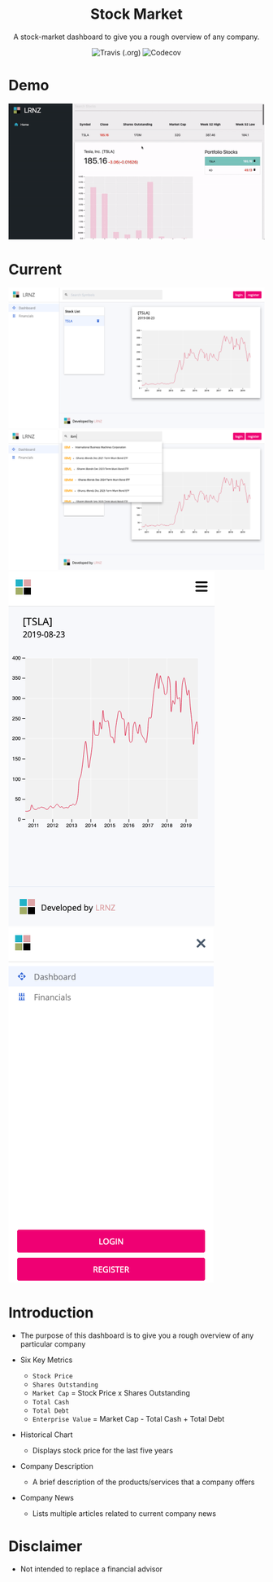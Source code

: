 <h1 align="center">Stock Market</h1>
<p align="center">A stock-market dashboard to give you a rough overview of any company.</p>

<p align="center">
  <img alt="Travis (.org)" src="https://img.shields.io/travis/ll2nz/stock-market?style=flat-square">
  <img alt="Codecov" src="https://img.shields.io/codecov/c/github/ll2nz/stock-market?style=flat-square">
</p>

# Demo

![nothing-to-show](./demos/new-demo.gif)

# Current

![nothing-to-show](./demos/desktop-1.png)
![nothing-to-show](./demos/desktop-2.png)
![nothing-to-show](./demos/responsive-1.png)
![nothing-to-show](./demos/responsive-2.png)

# Introduction

- The purpose of this dashboard is to give you a rough overview of any particular company

- Six Key Metrics

  - `Stock Price`
  - `Shares Outstanding`
  - `Market Cap` = Stock Price x Shares Outstanding
  - `Total Cash`
  - `Total Debt`
  - `Enterprise Value` = Market Cap - Total Cash + Total Debt

- Historical Chart

  - Displays stock price for the last five years

- Company Description

  - A brief description of the products/services that a company offers

- Company News

  - Lists multiple articles related to current company news

# Disclaimer

- Not intended to replace a financial advisor
